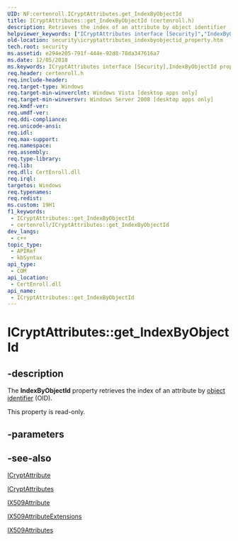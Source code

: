 ```yaml
---
UID: NF:certenroll.ICryptAttributes.get_IndexByObjectId
title: ICryptAttributes::get_IndexByObjectId (certenroll.h)
description: Retrieves the index of an attribute by object identifier (OID).
helpviewer_keywords: ["ICryptAttributes interface [Security]","IndexByObjectId property","ICryptAttributes.IndexByObjectId","ICryptAttributes.get_IndexByObjectId","ICryptAttributes::IndexByObjectId","ICryptAttributes::get_IndexByObjectId","IndexByObjectId property [Security]","IndexByObjectId property [Security]","ICryptAttributes interface","certenroll/ICryptAttributes::IndexByObjectId","certenroll/ICryptAttributes::get_IndexByObjectId","get_IndexByObjectId","security.icryptattributes_indexbyobjectid_property"]
old-location: security\icryptattributes_indexbyobjectid_property.htm
tech.root: security
ms.assetid: e294e205-791f-444e-92d8-78da347616a7
ms.date: 12/05/2018
ms.keywords: ICryptAttributes interface [Security],IndexByObjectId property, ICryptAttributes.IndexByObjectId, ICryptAttributes.get_IndexByObjectId, ICryptAttributes::IndexByObjectId, ICryptAttributes::get_IndexByObjectId, IndexByObjectId property [Security], IndexByObjectId property [Security],ICryptAttributes interface, certenroll/ICryptAttributes::IndexByObjectId, certenroll/ICryptAttributes::get_IndexByObjectId, get_IndexByObjectId, security.icryptattributes_indexbyobjectid_property
req.header: certenroll.h
req.include-header: 
req.target-type: Windows
req.target-min-winverclnt: Windows Vista [desktop apps only]
req.target-min-winversvr: Windows Server 2008 [desktop apps only]
req.kmdf-ver: 
req.umdf-ver: 
req.ddi-compliance: 
req.unicode-ansi: 
req.idl: 
req.max-support: 
req.namespace: 
req.assembly: 
req.type-library: 
req.lib: 
req.dll: CertEnroll.dll
req.irql: 
targetos: Windows
req.typenames: 
req.redist: 
ms.custom: 19H1
f1_keywords:
 - ICryptAttributes::get_IndexByObjectId
 - certenroll/ICryptAttributes::get_IndexByObjectId
dev_langs:
 - c++
topic_type:
 - APIRef
 - kbSyntax
api_type:
 - COM
api_location:
 - CertEnroll.dll
api_name:
 - ICryptAttributes::get_IndexByObjectId
---
```


# ICryptAttributes::get_IndexByObjectId


## -description

The <b>IndexByObjectId</b> property retrieves the index of an attribute by <a href="/windows/desktop/SecGloss/o-gly">object identifier</a> (OID).

This property is read-only.

## -parameters

## -see-also

<a href="/windows/desktop/api/certenroll/nn-certenroll-icryptattribute">ICryptAttribute</a>



<a href="/windows/desktop/api/certenroll/nn-certenroll-icryptattributes">ICryptAttributes</a>



<a href="/windows/desktop/api/certenroll/nn-certenroll-ix509attribute">IX509Attribute</a>



<a href="/windows/desktop/api/certenroll/nn-certenroll-ix509attributeextensions">IX509AttributeExtensions</a>



<a href="/windows/desktop/api/certenroll/nn-certenroll-ix509attributes">IX509Attributes</a>


